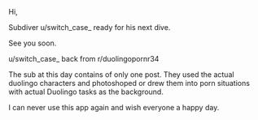 Hi, 

Subdiver u/switch_case_ ready for his next dive.

See you soon.

u/switch_case_ back from r/duolingopornr34

The sub at this day contains of only one post. They used the actual duolingo characters and photoshoped or drew them into porn situations with actual Duolingo tasks as the background.

I can never use this app again and wish everyone a happy day.